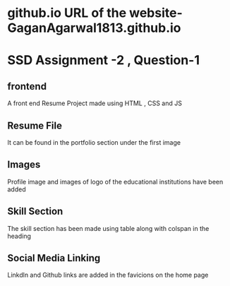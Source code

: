#  github.io URL of the website- GaganAgarwal1813.github.io

# SSD Assignment -2 , Question-1
## frontend
A front end Resume Project made using HTML , CSS and JS

## Resume File
It can be found in the portfolio section under the first image

## Images 
Profile image and images of logo of the educational institutions have been added

## Skill Section
The skill section has been made using table along with colspan in the heading

## Social Media Linking
Linkdln and Github links are added in the favicions on the home page

